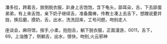 潘多拉，跨着舌，放倒脱衣服，趴身上舌饱饱，含下龟头，舔耳朵，舌，下去舔蛋弟弟，有上来舌饱，亲下奶子继续舌，准备魔棒，传教士凑上去舌下，想蹭说要并拢，换后磨，摸奶，舌，出水，洗洗回来，工号问题，吻别走人

座谈会，麻将馆，按手,小柔，抱抱舌，躺下脱衣服，正面漫游，0011，舌下，69，上油撸了，侧躺舌，出水，很快，吻别,火云邪神
